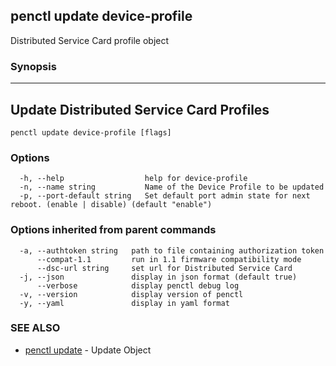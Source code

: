 ## penctl update device-profile

Distributed Service Card profile object

### Synopsis



----------------------------
 Update Distributed Service Card Profiles 
----------------------------


```
penctl update device-profile [flags]
```

### Options

```
  -h, --help                  help for device-profile
  -n, --name string           Name of the Device Profile to be updated
  -p, --port-default string   Set default port admin state for next reboot. (enable | disable) (default "enable")
```

### Options inherited from parent commands

```
  -a, --authtoken string   path to file containing authorization token
      --compat-1.1         run in 1.1 firmware compatibility mode
      --dsc-url string     set url for Distributed Service Card
  -j, --json               display in json format (default true)
      --verbose            display penctl debug log
  -v, --version            display version of penctl
  -y, --yaml               display in yaml format
```

### SEE ALSO
* [penctl update](penctl_update.md)	 - Update Object

